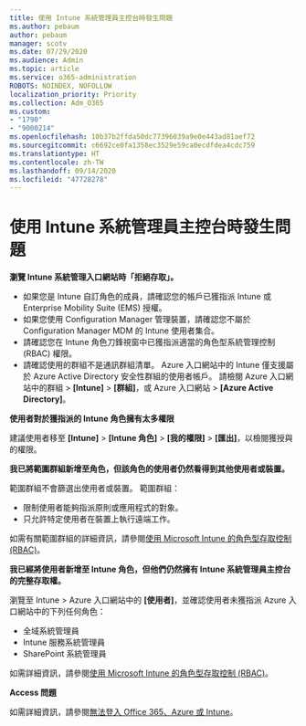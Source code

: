 ```yaml
---
title: 使用 Intune 系統管理員主控台時發生問題
ms.author: pebaum
author: pebaum
manager: scotv
ms.date: 07/29/2020
ms.audience: Admin
ms.topic: article
ms.service: o365-administration
ROBOTS: NOINDEX, NOFOLLOW
localization_priority: Priority
ms.collection: Adm_O365
ms.custom:
- "1790"
- "9000214"
ms.openlocfilehash: 10b37b2ffda50dc77396039a9e0e443ad81aef72
ms.sourcegitcommit: c6692ce0fa1358ec3529e59ca0ecdfdea4cdc759
ms.translationtype: HT
ms.contentlocale: zh-TW
ms.lasthandoff: 09/14/2020
ms.locfileid: "47728278"
---
```

# <a name="problems-using-the-intune-admin-console"></a>使用 Intune 系統管理員主控台時發生問題

**瀏覽 Intune 系統管理入口網站時「拒絕存取」。**

- 如果您是 Intune 自訂角色的成員，請確認您的帳戶已獲指派 Intune 或 Enterprise Mobility Suite (EMS) 授權。
- 如果您使用 Configuration Manager 管理裝置，請確認您不屬於 Configuration Manager MDM 的 Intune 使用者集合。
- 請確認您在 Intune 角色刀鋒視窗中已獲指派適當的角色型系統管理控制 (RBAC) 權限。
- 請確認使用的群組不是通訊群組清單。 Azure 入口網站中的 Intune 僅支援屬於 Azure Active Directory 安全性群組的使用者帳戶。 請檢閱 Azure 入口網站中的群組 > **[Intune]** > **[群組]**，或 Azure 入口網站 > **[Azure Active Directory]**。

**使用者對於獲指派的 Intune 角色擁有太多權限**

建議使用者移至 **[Intune]** > **[Intune 角色]** > **[我的權限]** > **[匯出]**，以檢閱獲授與的權限。

**我已將範圍群組新增至角色，但該角色的使用者仍然看得到其他使用者或裝置。**

範圍群組不會篩選出使用者或裝置。 範圍群組：

- 限制使用者能夠指派原則或應用程式的對象。
- 只允許特定使用者在裝置上執行遠端工作。

如需有關範圍群組的詳細資訊，請參閱[使用 Microsoft Intune 的角色型存取控制 (RBAC)](https://docs.microsoft.com/intune/role-based-access-control)。

**我已經將使用者新增至 Intune 角色，但他們仍然擁有 Intune 系統管理員主控台的完整存取權。**

瀏覽至 Intune > Azure 入口網站中的 **[使用者]**，並確認使用者未獲指派 Azure 入口網站中的下列任何角色：

- 全域系統管理員
- Intune 服務系統管理員
- SharePoint 系統管理員

如需詳細資訊，請參閱[使用 Microsoft Intune 的角色型存取控制 (RBAC)](https://docs.microsoft.com/intune/role-based-access-control)。

**Access 問題**

如需詳細資訊，請參閱[無法登入 Office 365、Azure 或 Intune](https://support.microsoft.com/help/2412085/you-can-t-sign-in-to-office-365-azure-or-intune)。